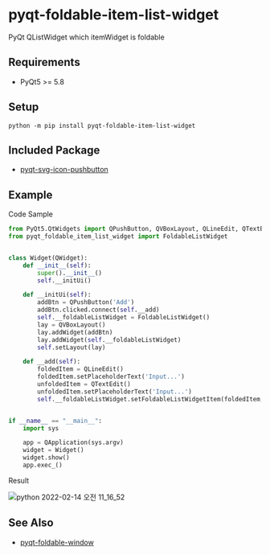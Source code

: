 # pyqt-foldable-item-list-widget
PyQt QListWidget which itemWidget is foldable

## Requirements
* PyQt5 >= 5.8

## Setup
`python -m pip install pyqt-foldable-item-list-widget`

## Included Package
* <a href="https://github.com/yjg30737/pyqt-svg-icon-pushbutton.git">pyqt-svg-icon-pushbutton</a>

## Example
Code Sample
```python
from PyQt5.QtWidgets import QPushButton, QVBoxLayout, QLineEdit, QTextEdit, QWidget, QApplication
from pyqt_foldable_item_list_widget import FoldableListWidget


class Widget(QWidget):
    def __init__(self):
        super().__init__()
        self.__initUi()

    def __initUi(self):
        addBtn = QPushButton('Add')
        addBtn.clicked.connect(self.__add)
        self.__foldableListWidget = FoldableListWidget()
        lay = QVBoxLayout()
        lay.addWidget(addBtn)
        lay.addWidget(self.__foldableListWidget)
        self.setLayout(lay)

    def __add(self):
        foldedItem = QLineEdit()
        foldedItem.setPlaceholderText('Input...')
        unfoldedItem = QTextEdit()
        unfoldedItem.setPlaceholderText('Input...')
        self.__foldableListWidget.setFoldableListWidgetItem(foldedItem, unfoldedItem)


if __name__ == "__main__":
    import sys

    app = QApplication(sys.argv)
    widget = Widget()
    widget.show()
    app.exec_()
```

Result

![python 2022-02-14 오전 11_16_52](https://user-images.githubusercontent.com/55078043/153788861-fea13fd4-475f-4112-bd0c-411a0936b479.png)

## See Also
* <a href="https://github.com/yjg30737/pyqt-foldable-window.git">pyqt-foldable-window</a>
